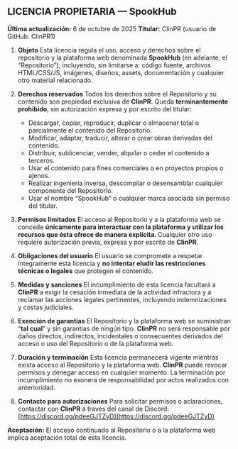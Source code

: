 ## LICENCIA PROPIETARIA — SpookHub

**Última actualización:** 6 de octubre de 2025
**Titular:** ClinPR (usuario de GitHub: ClinPR1)

1. **Objeto**
   Esta licencia regula el uso, acceso y derechos sobre el repositorio y la plataforma web denominada **SpookHub** (en adelante, el “Repositorio”), incluyendo, sin limitarse a: código fuente, archivos HTML/CSS/JS, imágenes, diseños, assets, documentación y cualquier otro material relacionado.

2. **Derechos reservados**
   Todos los derechos sobre el Repositorio y su contenido son propiedad exclusiva de **ClinPR**. Queda **terminantemente prohibido**, sin autorización expresa y por escrito del titular:

   * Descargar, copiar, reproducir, duplicar o almacenar total o parcialmente el contenido del Repositorio.
   * Modificar, adaptar, traducir, alterar o crear obras derivadas del contenido.
   * Distribuir, sublicenciar, vender, alquilar o ceder el contenido a terceros.
   * Usar el contenido para fines comerciales o en proyectos propios o ajenos.
   * Realizar ingeniería inversa, descompilar o desensamblar cualquier componente del Repositorio.
   * Usar el nombre “SpookHub” o cualquier marca asociada sin permiso del titular.

3. **Permisos limitados**
   El acceso al Repositorio y a la plataforma web se concede **únicamente para interactuar con la plataforma y utilizar los recursos que ésta ofrece de manera explícita**. Cualquier otro uso requiere autorización previa, expresa y por escrito de **ClinPR**.

4. **Obligaciones del usuario**
   El usuario se compromete a respetar íntegramente esta licencia y **no intentar eludir las restricciones técnicas o legales** que protegen el contenido.

5. **Medidas y sanciones**
   El incumplimiento de esta licencia facultará a **ClinPR** a exigir la cesación inmediata de la actividad infractora y a reclamar las acciones legales pertinentes, incluyendo indemnizaciones y costas judiciales.

6. **Exención de garantías**
   El Repositorio y la plataforma web se suministran “**tal cual**” y sin garantías de ningún tipo. **ClinPR** no será responsable por daños directos, indirectos, incidentales o consecuentes derivados del acceso o uso del Repositorio o de la plataforma web.

7. **Duración y terminación**
   Esta licencia permanecerá vigente mientras exista acceso al Repositorio y la plataforma web. **ClinPR** puede revocar permisos y denegar acceso en cualquier momento. La terminación por incumplimiento no exonera de responsabilidad por actos realizados con anterioridad.

8. **Contacto para autorizaciones**
   Para solicitar permisos o aclaraciones, contactar con **ClinPR** a través del canal de Discord: [https://discord.gg/pdeeGJTZyD](https://discord.gg/pdeeGJTZyD)

**Aceptación:** El acceso continuado al Repositorio o a la plataforma web implica aceptación total de esta licencia.
